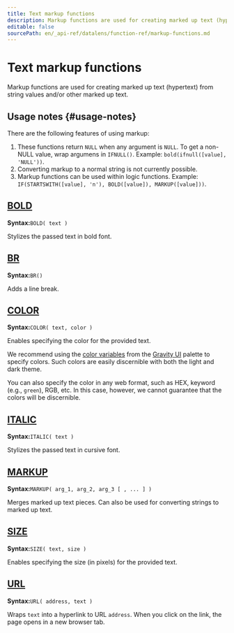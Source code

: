 ```yaml
---
title: Text markup functions
description: Markup functions are used for creating marked up text (hypertext) from string values and/or other marked up text.
editable: false
sourcePath: en/_api-ref/datalens/function-ref/markup-functions.md
---
```


# Text markup functions
Markup functions are used for creating marked up text (hypertext) from string values and/or other marked up text.

## Usage notes {#usage-notes}

There are the following features of using markup:
1. These functions return `NULL` when any argument is `NULL`. To get a non-NULL value, wrap argumens in `IFNULL()`. Example: `bold(ifnull([value], 'NULL'))`.
1. Converting markup to a normal string is not currently possible.
1. Markup functions can be used within logic functions. Example: `IF(STARTSWITH([value], 'n'), BOLD([value]), MARKUP([value]))`.



## [BOLD](BOLD.md)

**Syntax:**`BOLD( text )`

Stylizes the passed text in bold font.



## [BR](BR.md)

**Syntax:**`BR()`

Adds a line break.



## [COLOR](COLOR.md)

**Syntax:**`COLOR( text, color )`

Enables specifying the color for the provided text.

We recommend using the [color variables](https://preview.gravity-ui.com/uikit/iframe.html?args=&id=colors--texts&viewMode=story) from the [Gravity UI](https://gravity-ui.com/) palette to specify colors. Such colors are easily discernible with both the light and dark theme.

You can also specify the color in any web format, such as HEX, keyword (e.g., `green`), RGB, etc. In this case, however, we cannot guarantee that the colors will be discernible.



## [ITALIC](ITALIC.md)

**Syntax:**`ITALIC( text )`

Stylizes the passed text in cursive font.



## [MARKUP](MARKUP.md)

**Syntax:**`MARKUP( arg_1, arg_2, arg_3 [ , ... ] )`

Merges marked up text pieces. Can also be used for converting strings to marked up text.



## [SIZE](SIZE.md)

**Syntax:**`SIZE( text, size )`

Enables specifying the size (in pixels) for the provided text.



## [URL](URL.md)

**Syntax:**`URL( address, text )`

Wraps `text` into a hyperlink to URL `address`. When you click on the link, the page opens in a new browser tab.


